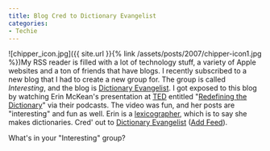 ```yaml
---
title: Blog Cred to Dictionary Evangelist
categories:
- Techie
---
```


![chipper_icon.jpg]({{ site.url }}{% link /assets/posts/2007/chipper-icon1.jpg %})My RSS reader is filled with a lot of technology stuff, a variety of Apple websites and a ton of friends that have blogs. I recently subscribed to a new blog that I had to create a new group for. The group is called _Interesting_, and the blog is [Dictionary Evangelist](http://www.dictionaryevangelist.com/).
I got exposed to this blog by watching Erin McKean's presentation at [TED](http://www.ted.com/) entitled "[Redefining the Dictionary](http://www.ted.com/talks/view/id/161)" via their podcasts. The video was fun, and her posts are "interesting" and fun as well. Erin is a [lexicographer](http://en.wikipedia.org/wiki/Lexicographer), which is to say she makes dictionaries. Cred' out to [Dictionary Evangelist](http://www.dictionaryevangelist.com/) ([Add Feed](http://www.dictionaryevangelist.com//atom.xml)).

What's in your "Interesting" group?
